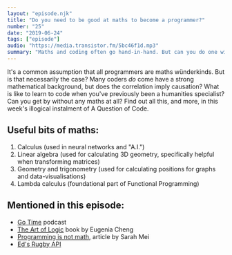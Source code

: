 ```yaml
---
layout: "episode.njk"
title: "Do you need to be good at maths to become a programmer?"
number: "25"
date: "2019-06-24"
tags: ["episode"]
audio: "https://media.transistor.fm/5bc46f1d.mp3"
summary: "Maths and coding often go hand-in-hand. But can you do one without the other?"
---
```


It's a common assumption that all programmers are maths wünderkinds. But is that necessarily the case? Many coders *do* come have a strong mathematical background, but does the correlation imply causation? What is like to learn to code when you've previously been a humanities specialist? Can you get by without any maths at all? Find out all this, and more, in this week's illogical instalment of A Question of Code.

## Useful bits of maths:

1. Calculus (used in neural networks and "A.I.")
2. Linear algebra (used for calculating 3D geometry, specifically helpful when transforming matrices)
3. Geometry and trigonometry (used for calculating positions for graphs and data-visualisations)
4. Lambda calculus (foundational part of Functional Programming)

## Mentioned in this episode:

* [Go Time](https://changelog.com/gotime) podcast
* [The Art of Logic](https://www.amazon.co.uk/Art-Logic-Sense-World-Doesnt/dp/178816038X/) book by Eugenia Cheng
* [Programming is not math](http://www.sarahmei.com/blog/2014/07/15/programming-is-not-math/), article by Sarah Mei
* [Ed's Rugby API](https://rugby.edhazledine.com/?q=aqocweb)